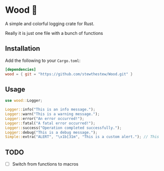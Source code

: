 # Wood 🌲  

A simple and colorful logging crate for Rust.

Really it is just one file with a bunch of functions

## Installation  
Add the following to your `Cargo.toml`:  
```toml
[dependencies]
wood = { git = "https://github.com/stewthestew/Wood.git" }
```

## Usage  
```rust
use wood::Logger;

Logger::info("This is an info message.");
Logger::warn("This is a warning message.");
Logger::error("An error occurred!");
Logger::fatal("A fatal error occurred!");
Logger::success("Operation completed successfully.");
Logger::debug("This is a debug message.");
Simple::extra("ALERT", "\x1b[31m", "This is a custom alert."); // This will not provide the current date
```

## TODO
- [ ] Switch from functions to macros
